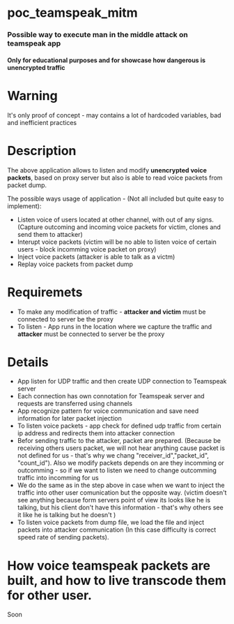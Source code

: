 # poc_teamspeak_mitm
### Possible way to execute man in the middle attack on teamspeak app
#### Only for educational purposes and for showcase how dangerous is unencrypted traffic

# Warning
It's only proof of concept - may contains a lot of hardcoded variables, bad and inefficient practices 

# Description
The above application allows to listen and modify **unencrypted voice packets**, based on proxy server but also is able to read voice packets from packet dump.

The possible ways usage of application - (Not all included but quite easy to implement):
* Listen voice of users located at other channel, with out of any signs. (Capture outcoming and incoming voice packets for victim, clones and send them to attacker)
* Interupt voice packets (victim will be no able to listen voice of certain users - block incomming voice packet on proxy)
* Inject voice packets (attacker is able to talk as a victm)
* Replay voice packets from packet dump

# Requiremets
* To make any modification of traffic - **attacker and victim** must be connected to server be the proxy
* To listen - App runs in the location where we capture the traffic and **attacker** must be connected to server be the proxy

# Details
* App listen for UDP traffic and then create UDP connection to Teamspeak server
* Each connection has own connotation for Teamspeak server and requests are transferred using channels
* App recognize pattern for voice communication and save need information for later packet injection 
* To listen voice packets - app check for defined udp traffic from certain ip address and redirects them into attacker connection
* Befor sending traffic to the attacker, packet are prepared. (Because be receiving others users packet, we will not hear anything cause packet is not defined for us - that's why we chang "receiver_id","packet_id", "count_id"). Also we modify packets depends on are they incomming or outcomming - so if we want to listen we need to change outcomming traffic into incomming for us
* We do the same as in the step above in case when we want to inject the traffic into other user comunication but the opposite way. (victim doesn't see anything because form servers point of view its looks like he is talking, but his client don't have this information - that's why others see it like he is talking but he doesn't )
* To listen voice packets from dump file, we load the file and inject packets into attacker communication (In this case difficulty is correct speed rate of sending packets). 

# How voice teamspeak packets are built, and how to live transcode them for other user.
Soon
